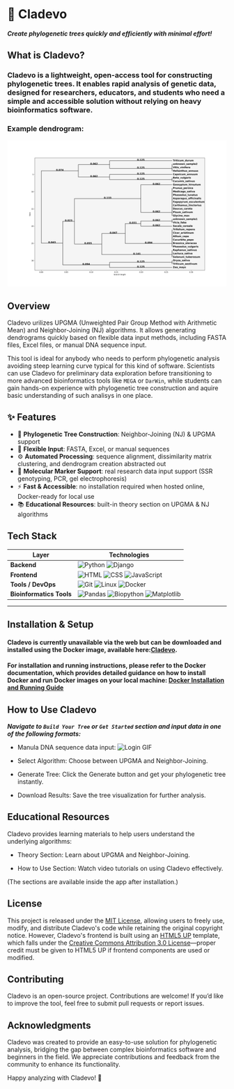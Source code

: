 # 🌿 Cladevo

**_Create phylogenetic trees quickly and efficiently with minimal effort!_**

## **What is Cladevo?**

### Cladevo is a lightweight, open-access tool for constructing phylogenetic trees. It enables rapid analysis of genetic data, designed for researchers, educators, and students who need a simple and accessible solution without relying on heavy bioinformatics software.
 
### Example dendrogram:
![Logo](cladevo/static/images/tree11.png)

## Overview

Cladevo urilizes UPGMA (Unweighted Pair Group Method with Arithmetic Mean) and Neighbor-Joining (NJ) algorithms. It allows generating dendrograms quickly based on flexible data input methods, including FASTA files, Excel files, or manual DNA sequence input.

This tool is ideal for anybody who needs to perform phylogenetic analysis avoiding steep learning curve typical for this kind of software. Scientists can use Cladevo for preliminary data exploration before transitioning to more advanced bioinformatics tools like `MEGA` or `DarWin`, while students can gain hands-on experience with phylogenetic tree construction and aquire basic understanding of such analisys in one place.


## ✨ Features

- 🌳 **Phylogenetic Tree Construction**: Neighbor-Joining (NJ) & UPGMA support  
- 📂 **Flexible Input**: FASTA, Excel, or manual sequences  
- ⚙️ **Automated Processing**: sequence alignment, dissimilarity matrix clustering, and dendrogram creation abstracted out
- 🧬 **Molecular Marker Support**: real research data input support (SSR genotyping, PCR, gel electrophoresis)
- ⚡ **Fast & Accessible**: no installation required when hosted online, Docker-ready for local use  
- 📚 **Educational Resources**: built-in theory section on UPGMA & NJ algorithms

## **Tech Stack**

| Layer | Technologies |
|-------|--------------|
| **Backend** | ![Python](https://img.shields.io/badge/Python-3776AB?style=flat&logo=python&logoColor=white) ![Django](https://img.shields.io/badge/Django-092E20?style=flat&logo=django&logoColor=white) |
| **Frontend** | ![HTML](https://img.shields.io/badge/HTML-E34F26?style=flat&logo=html5&logoColor=white) ![CSS](https://img.shields.io/badge/CSS-1572B6?style=flat&logo=css3&logoColor=white) ![JavaScript](https://img.shields.io/badge/JavaScript-F7DF1E?style=flat&logo=javascript&logoColor=black) |
| **Tools / DevOps** | ![Git](https://img.shields.io/badge/Git-F05032?style=flat&logo=git&logoColor=white) ![Linux](https://img.shields.io/badge/Linux-FCC624?style=flat&logo=linux&logoColor=black) ![Docker](https://img.shields.io/badge/Docker-2496ED?style=flat&logo=docker&logoColor=white) |
| **Bioinformatics Tools** | ![Pandas](https://img.shields.io/badge/Pandas-150458?style=flat&logo=pandas&logoColor=white) ![Biopython](https://img.shields.io/badge/Biopython-3673A5?style=flat&logo=biopython&logoColor=white) ![Matplotlib](https://img.shields.io/badge/Matplotlib-11557C?style=flat&logo=matplotlib&logoColor=white) |

---

## Installation & Setup

#### Cladevo is currently unavailable via the web but can be downloaded and installed using the Docker image, available here:[Cladevo](https://hub.docker.com/r/highlander95/cladevo-app).

#### For installation and running instructions, please refer to the Docker documentation, which provides detailed guidance on how to install Docker and run Docker images on your local machine: [Docker Installation and Running Guide](https://docs.docker.com/get-docker/)

## How to Use Cladevo

**_Navigate to `Build Your Tree` or `Get Started` section and input data in one of the following formats:_**

* Manula DNA sequence data input:
  ![Login GIF](assets/login.gif)

* Select Algorithm: Choose between UPGMA and Neighbor-Joining.

* Generate Tree: Click the Generate button and get your phylogenetic tree instantly.

* Download Results: Save the tree visualization for further analysis.

## Educational Resources

Cladevo provides learning materials to help users understand the underlying algorithms:

* Theory Section: Learn about UPGMA and Neighbor-Joining.

* How to Use Section: Watch video tutorials on using Cladevo effectively.

(The sections are available inside the app after installation.)

## License

This project is released under the [MIT License](https://opensource.org/license/MIT), allowing users to freely use, modify, and distribute Cladevo's code while retaining the original copyright notice. However, Cladevo's frontend is built using an [HTML5 UP](https://html5up.net/) template, which falls under the [Creative Commons Attribution 3.0 License](https://html5up.net/license)—proper credit must be given to HTML5 UP if frontend components are used or modified.

## Contributing

Cladevo is an open-source project. Contributions are welcome! If you’d like to improve the tool, feel free to submit pull requests or report issues.

## Acknowledgments

Cladevo was created to provide an easy-to-use solution for phylogenetic analysis, bridging the gap between complex bioinformatics software and beginners in the field. We appreciate contributions and feedback from the community to enhance its functionality.

Happy analyzing with Cladevo! 🚀
